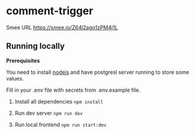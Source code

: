 # comment-trigger

Smee URL https://smee.io/Z64l2ago1zPM4j1L

## Running locally

**Prerequisites**

You need to install [nodejs](https://nodejs.org/en/) and have postgresl server running to store some values.

Fill in your .env file with secrets from .env.example file.

1) Install all dependencies
`npm install`

2) Run dev server
`npm run dev`

3) Run local frontend
`npm run start:dev`

